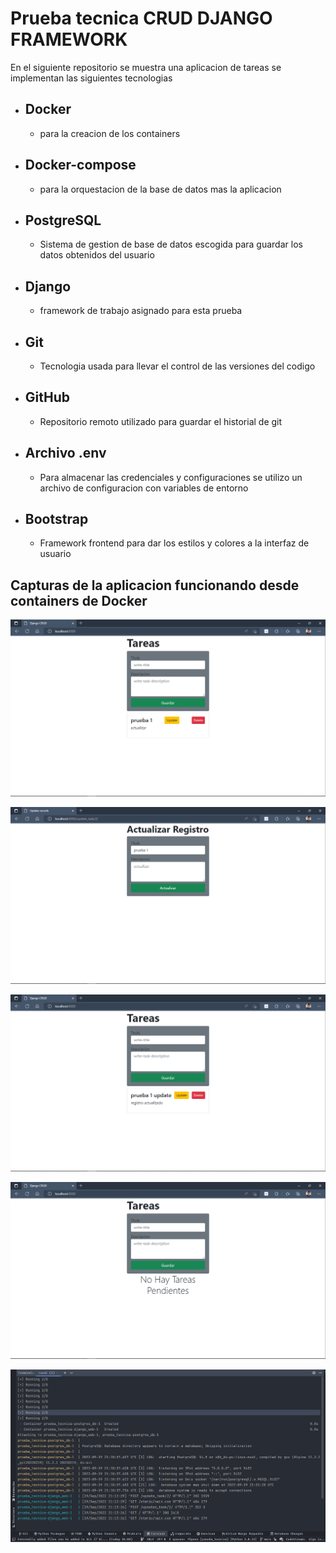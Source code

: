 # Prueba tecnica CRUD DJANGO FRAMEWORK
En el siguiente repositorio se muestra una aplicacion de tareas
se implementan las siguientes tecnologias
- ## Docker
  - para la creacion de los containers
- ## Docker-compose
  - para la orquestacion de la base de datos mas la aplicacion
- ## PostgreSQL
  - Sistema de gestion de base de datos escogida para guardar los datos obtenidos del usuario
- ## Django
  - framework de trabajo asignado para esta prueba
- ## Git
  - Tecnologia usada para llevar el control de las versiones del codigo
- ## GitHub
    - Repositorio remoto utilizado para guardar el historial de git
- ## Archivo .env
  - Para almacenar las credenciales y configuraciones se utilizo un archivo de configuracion con variables de entorno
- ## Bootstrap
  - Framework frontend para dar los estilos y colores a la interfaz de usuario 


## Capturas de la aplicacion funcionando desde containers de Docker
![lista_de_tareas](crud_main_page.png)

![actualizar_registro](update_img.png)

![actualizar_template](updted_data.png)

![eliminar](delete_data.png)

![docker-compose-running](docker-compose-running-console.png)